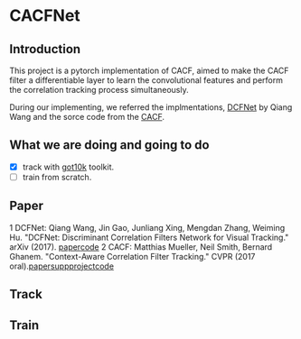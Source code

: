 # CACFNet
## Introduction
This project is a pytorch implementation of CACF, aimed to make the CACF filter a differentiable layer to learn the convolutional features and perform the correlation tracking process simultaneously.

During our implementing, we referred the implmentations, [DCFNet](https://arxiv.org/pdf/1704.04057.pdf) by Qiang Wang and the sorce code from the [CACF](https://ivul.kaust.edu.sa/Pages/pub-ca-cf-tracking.aspx).

## What we are doing and going to do
- [X] track with [got10k](https://github.com/got-10k/toolkit) toolkit.
- [ ] train from scratch.

## Paper
1 DCFNet: Qiang Wang, Jin Gao, Junliang Xing, Mengdan Zhang, Weiming Hu. "DCFNet: Discriminant Correlation Filters Network for Visual Tracking." arXiv (2017). [paper](https://arxiv.org/pdf/1704.04057.pdf)[code](https://github.com/foolwood/DCFNet#dcfnet-discriminant-correlation-filters-network-for-visual-tracking)
2 CACF: Matthias Mueller, Neil Smith, Bernard Ghanem. "Context-Aware Correlation Filter Tracking." CVPR (2017 oral).[paper](http://openaccess.thecvf.com/content_cvpr_2017/papers/Mueller_Context-Aware_Correlation_Filter_CVPR_2017_paper.pdf)[supp](http://openaccess.thecvf.com/content_cvpr_2017/supplemental/Mueller_Context-Aware_Correlation_Filter_2017_CVPR_supplemental.zip)[project](https://ivul.kaust.edu.sa/Pages/pub-ca-cf-tracking.aspx)[code](https://github.com/thias15/Context-Aware-CF-Tracking)

## Track

## Train
